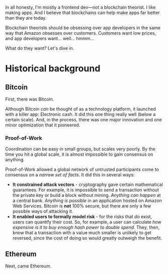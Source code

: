 In all honesty, I'm mostly a frontend dev—not a blockchain theorist. I like making apps. And I believe that blockchains can help make apps far better than they are today.

Blockchain theorists should be obsessing over app developers in the same way that Amazon obsesses over customers. Customers want low prices, and app developers want... well... hmmm...

What do they want? Let's dive in.

# Historical background
## Bitcoin
First, there was Bitcoin.

Although Bitcoin *can* be thought of as a technology platform, it launched with a killer app: Electronic cash. It did this one thing really well (below a certain scale). And, in the process, there was one major innovation and one minor optimization that it pioneered.

### Proof-of-Work
Coordination can be easy in small groups, but scales very poorly. By the time you hit a global scale, it is almost impossible to gain consensus on anything.

Proof-of-Work allowed a global network of untrusted participants come to consensus on a *narrow set of facts*. It did this in several ways:
- **It constrained attack vectors** - cryptography gave certain mathematical guarantees. For example, it is impossible to send a transaction without the private key or build a block without mining. *Anything can happen* at a central bank. *Anything is possible* in an application hosted on Amazon Web Services. Bitcoin is **not** 100% secure, but there are only a few possible ways of attacking it.
- **It enabled users to formally model risk** - for the risks that *do* exist, users can quantify their cost. So, for example, a user can calculate *how expensive is it to buy enough hash power to double spend*. They, then, know that a transaction with a value much smaller is unlikely to get reversed, since the cost of doing so would greatly outweigh the benefit. 



## Ethereum
Next, came Ethereum.
